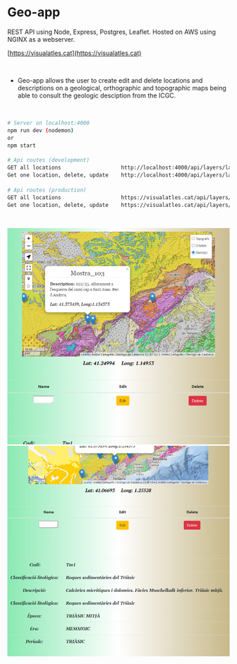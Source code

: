 # Geo-app

REST API using Node, Express, Postgres, Leaflet.
Hosted on AWS using NGINX as a webserver.


[https://visualatles.cat](https://visualatles.cat)

<br>

* Geo-app allows the user to create edit and delete locations and descriptions on a geological,  orthographic and topographic maps being able to consult the geologic desciption from the ICGC.

<br>

```bash
# Server on localhost:4000
npm run dev (nodemon)
or
npm start

# Api routes (development)
GET all locations    		        http://localhost:4000/api/layers/layer
Get one location, delete, update 	http://localhost:4000/api/layers/layer/:name

# Api routes (production)
GET all locations    		        https://visualatles.cat/api/layers/layer
Get one location, delete, update 	https://visualatles.cat/api/layers/layer/:name

```
<br>

<p align="center">
<img   src="./img/appmapa.PNG">
<img   src="./img/desc.PNG">
</p>